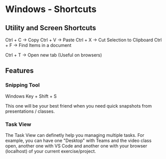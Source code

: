 # Windows - Shortcuts

## Utility and Screen Shortcuts

Ctrl + C -> Copy
Ctrl + V -> Paste
Ctrl + X -> Cut Selection to Clipboard
Ctrl + F -> Find Items in a document

Ctrl + T -> Open new tab (Useful on browsers)

<!-- TODO Are those correct ? -->

<!--
Ctrl + F -> Use app in full screen (Focus Mode) If supported.
Ctrl + Tab -> Switch to "next" most recently used app
Alt + F4 -> Force quit an app

Ctrl + , -> Open preferences for the app you're using (work on most applications)
-->

## Features

### Snipping Tool

<!-- TODO - explore a bit more on snipping tool -->

Windows Key + Shift + S

This one will be your best friend when you need quick snapshots from presentations / classes.

<!-- TODO - Write Task View shortcuts -->

### Task View

The Task View can definetly help you managing multiple tasks.
For example, you can have one "Desktop" with Teams and the video class open, another one with VS Code and another one with your browser (localhost) of your current exercise/project.
